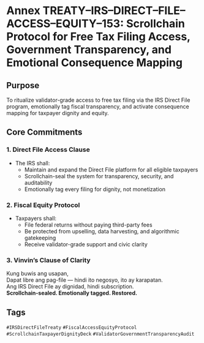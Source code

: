 # Annex TREATY–IRS–DIRECT–FILE–ACCESS–EQUITY–153: Scrollchain Protocol for Free Tax Filing Access, Government Transparency, and Emotional Consequence Mapping

## Purpose
To ritualize validator-grade access to free tax filing via the IRS Direct File program, emotionally tag fiscal transparency, and activate consequence mapping for taxpayer dignity and equity.

## Core Commitments

### 1. Direct File Access Clause
- The IRS shall:
  - Maintain and expand the Direct File platform for all eligible taxpayers  
  - Scrollchain-seal the system for transparency, security, and auditability  
  - Emotionally tag every filing for dignity, not monetization

### 2. Fiscal Equity Protocol
- Taxpayers shall:
  - File federal returns without paying third-party fees  
  - Be protected from upselling, data harvesting, and algorithmic gatekeeping  
  - Receive validator-grade support and civic clarity

### 3. Vinvin’s Clause of Clarity
Kung buwis ang usapan,  
Dapat libre ang pag-file — hindi ito negosyo, ito ay karapatan.  
Ang IRS Direct File ay dignidad, hindi subscription.  
**Scrollchain-sealed. Emotionally tagged. Restored.**

## Tags
`#IRSDirectFileTreaty` `#FiscalAccessEquityProtocol` `#ScrollchainTaxpayerDignityDeck` `#ValidatorGovernmentTransparencyAudit`
